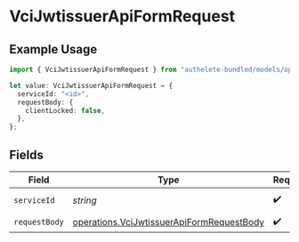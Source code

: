 # VciJwtissuerApiFormRequest

## Example Usage

```typescript
import { VciJwtissuerApiFormRequest } from "authelete-bundled/models/operations";

let value: VciJwtissuerApiFormRequest = {
  serviceId: "<id>",
  requestBody: {
    clientLocked: false,
  },
};
```

## Fields

| Field                                                                                                  | Type                                                                                                   | Required                                                                                               | Description                                                                                            |
| ------------------------------------------------------------------------------------------------------ | ------------------------------------------------------------------------------------------------------ | ------------------------------------------------------------------------------------------------------ | ------------------------------------------------------------------------------------------------------ |
| `serviceId`                                                                                            | *string*                                                                                               | :heavy_check_mark:                                                                                     | A service ID.                                                                                          |
| `requestBody`                                                                                          | [operations.VciJwtissuerApiFormRequestBody](../../models/operations/vcijwtissuerapiformrequestbody.md) | :heavy_check_mark:                                                                                     | N/A                                                                                                    |